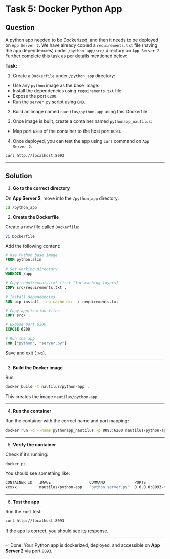 # Task 5: Docker Python App

## Question

A python app needed to be Dockerized, and then it needs to be deployed on `App Server 2`. We have already copied a `requirements.txt` file (having the app dependencies) under `/python_app/src/` directory on `App Server 2`. Further complete this task as per details mentioned below:

**Task:**

1. Create a `Dockerfile` under `/python_app` directory:

  - Use any `python` image as the base image.
  - Install the dependencies using `requirements.txt` file.
  - Expose the port `6200`.
  - Run the `server.py` script using `CMD`.

2. Build an image named `nautilus/python-app` using this Dockerfile.

3. Once image is built, create a container named `pythonapp_nautilus`:

  - Map port `6200` of the container to the host port `8093`.

4. Once deployed, you can test the app using `curl` command on `App Server 2`.

`curl http://localhost:8093`

---

## Solution

1. **Go to the correct directory**

On **App Server 2**, move into the `/python_app` directory:

```bash
cd /python_app
```

2. **Create the Dockerfile**

Create a new file called `Dockerfile`:

```bash
vi Dockerfile
```

Add the following content:

```Dockerfile
# Use Python base image
FROM python:slim

# Set working directory
WORKDIR /app

# Copy requirements.txt first (for caching layers)
COPY src/requirements.txt .

# Install dependencies
RUN pip install --no-cache-dir -r requirements.txt

# Copy application files
COPY src/ .

# Expose port 6200
EXPOSE 6200

# Run the app
CMD ["python", "server.py"]
```
Save and exit (`:wq`).

---

3. **Build the Docker image**

Run:

```bash
docker build -t nautilus/python-app .
```
This creates the image `nautilus/python-app`.

---

4. **Run the container**

Run the container with the correct name and port mapping:

```bash
docker run -d --name pythonapp_nautilus -p 8093:6200 nautilus/python-app
```
---

5. **Verify the container**

Check if it’s running:

```bash
docker ps
```
You should see something like:

```bash
CONTAINER ID   IMAGE                 COMMAND             PORTS                     NAMES
xxxxx          nautilus/python-app   "python server.py"  0.0.0.0:8093->6200/tcp   pythonapp_nautilus
```

---

6. **Test the app**

Run the `curl` test:

```bash
curl http://localhost:8093
```
If the app is correct, you should see its response.

---

✅ Done! Your Python app is dockerized, deployed, and accessible on **App Server 2** via port `8093`.